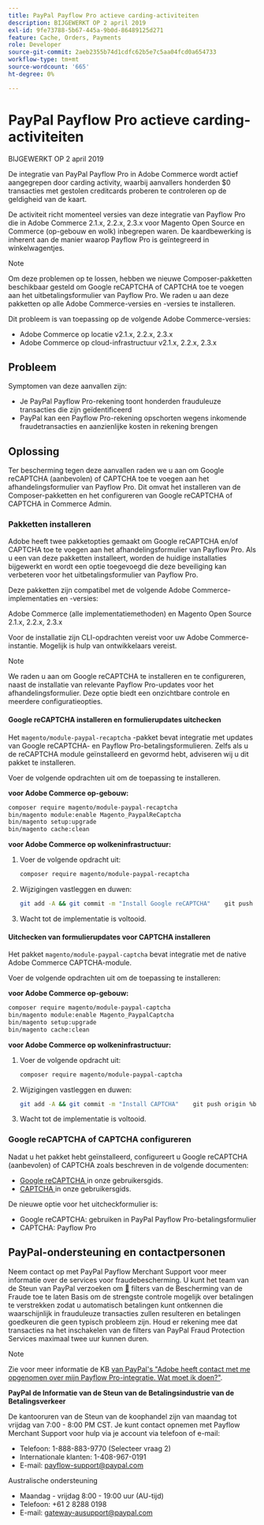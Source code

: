 ```yaml
---
title: PayPal Payflow Pro actieve carding-activiteiten
description: BIJGEWERKT OP 2 april 2019
exl-id: 9fe73788-5b67-445a-9b0d-86489125d271
feature: Cache, Orders, Payments
role: Developer
source-git-commit: 2aeb2355b74d1cdfc62b5e7c5aa04fcd0a654733
workflow-type: tm+mt
source-wordcount: '665'
ht-degree: 0%

---
```


# PayPal Payflow Pro actieve carding-activiteiten

BIJGEWERKT OP 2 april 2019

De integratie van PayPal Payflow Pro in Adobe Commerce wordt actief aangegrepen door carding activity, waarbij aanvallers honderden $0 transacties met gestolen creditcards proberen te controleren op de geldigheid van de kaart.

De activiteit richt momenteel versies van deze integratie van Payflow Pro die in Adobe Commerce 2.1.x, 2.2.x, 2.3.x voor Magento Open Source en Commerce (op-gebouw en wolk) inbegrepen waren. De kaardbewerking is inherent aan de manier waarop Payflow Pro is geïntegreerd in winkelwagentjes.

>[!NOTE]
>
>Om deze problemen op te lossen, hebben we nieuwe Composer-pakketten beschikbaar gesteld om Google reCAPTCHA of CAPTCHA toe te voegen aan het uitbetalingsformulier van Payflow Pro. We raden u aan deze pakketten op alle Adobe Commerce-versies en -versies te installeren.

Dit probleem is van toepassing op de volgende Adobe Commerce-versies:

* Adobe Commerce op locatie v2.1.x, 2.2.x, 2.3.x
* Adobe Commerce op cloud-infrastructuur v2.1.x, 2.2.x, 2.3.x

## Probleem

Symptomen van deze aanvallen zijn:

* Je PayPal Payflow Pro-rekening toont honderden frauduleuze transacties die zijn geïdentificeerd
* PayPal kan een Payflow Pro-rekening opschorten wegens inkomende fraudetransacties en aanzienlijke kosten in rekening brengen

## Oplossing

Ter bescherming tegen deze aanvallen raden we u aan om Google reCAPTCHA (aanbevolen) of CAPTCHA toe te voegen aan het afhandelingsformulier van Payflow Pro. Dit omvat het installeren van de Composer-pakketten en het configureren van Google reCAPTCHA of CAPTCHA in Commerce Admin.

### Pakketten installeren

Adobe heeft twee pakketopties gemaakt om Google reCAPTCHA en/of CAPTCHA toe te voegen aan het afhandelingsformulier van Payflow Pro. Als u een van deze pakketten installeert, worden de huidige installaties bijgewerkt en wordt een optie toegevoegd die deze beveiliging kan verbeteren voor het uitbetalingsformulier van Payflow Pro.

Deze pakketten zijn compatibel met de volgende Adobe Commerce-implementaties en -versies:

Adobe Commerce (alle implementatiemethoden) en Magento Open Source 2.1.x, 2.2.x, 2.3.x

Voor de installatie zijn CLI-opdrachten vereist voor uw Adobe Commerce-instantie. Mogelijk is hulp van ontwikkelaars vereist.

>[!NOTE]
>
>We raden u aan om Google reCAPTCHA te installeren en te configureren, naast de installatie van relevante Payflow Pro-updates voor het afhandelingsformulier. Deze optie biedt een onzichtbare controle en meerdere configuratieopties.

#### Google reCAPTCHA installeren en formulierupdates uitchecken

Het `magento/module-paypal-recaptcha` -pakket bevat integratie met updates van Google reCAPTCHA- en Payflow Pro-betalingsformulieren. Zelfs als u de reCAPTCHA module geïnstalleerd en gevormd hebt, adviseren wij u dit pakket te installeren.

Voer de volgende opdrachten uit om de toepassing te installeren.

**voor Adobe Commerce op-gebouw:**

```bash
composer require magento/module-paypal-recaptcha
bin/magento module:enable Magento_PaypalReCaptcha
bin/magento setup:upgrade
bin/magento cache:clean
```

**voor Adobe Commerce op wolkeninfrastructuur:**

1. Voer de volgende opdracht uit:

   ```bash
   composer require magento/module-paypal-recaptcha
   ```

1. Wijzigingen vastleggen en duwen:

   ```bash
   git add -A && git commit -m "Install Google reCAPTCHA"    git push origin %branch_name%
   ```

1. Wacht tot de implementatie is voltooid.

#### Uitchecken van formulierupdates voor CAPTCHA installeren

Het pakket `magento/module-paypal-captcha` bevat integratie met de native Adobe Commerce CAPTCHA-module.

Voer de volgende opdrachten uit om de toepassing te installeren:

**voor Adobe Commerce op-gebouw:**

```bash
composer require magento/module-paypal-captcha
bin/magento module:enable Magento_PaypalCaptcha
bin/magento setup:upgrade
bin/magento cache:clean
```

**voor Adobe Commerce op wolkeninfrastructuur:**

1. Voer de volgende opdracht uit:

   ```bash
   composer require magento/module-paypal-captcha
   ```

1. Wijzigingen vastleggen en duwen:

   ```bash
   git add -A && git commit -m "Install CAPTCHA"    git push origin %branch_name%
   ```

1. Wacht tot de implementatie is voltooid.

### Google reCAPTCHA of CAPTCHA configureren

Nadat u het pakket hebt geïnstalleerd, configureert u Google reCAPTCHA (aanbevolen) of CAPTCHA zoals beschreven in de volgende documenten:

* [ Google reCAPTCHA ](https://experienceleague.adobe.com/en/docs/commerce-admin/systems/security/captcha/security-google-recaptcha) in onze gebruikersgids.
* [ CAPTCHA ](https://experienceleague.adobe.com/en/docs/commerce-admin/systems/security/captcha/security-captcha) in onze gebruikersgids.

De nieuwe optie voor het uitcheckformulier is:

* Google reCAPTCHA: gebruiken in PayPal Payflow Pro-betalingsformulier
* CAPTCHA: Payflow Pro

## PayPal-ondersteuning en contactpersonen

Neem contact op met PayPal Payflow Merchant Support voor meer informatie over de services voor fraudebescherming. U kunt het team van de Steun van PayPal verzoeken om [&#128279;](https://developer.paypal.com/api/nvp-soap/payflow/fraud-protection/) filters van de Bescherming van de Fraude toe te laten Basis om de strengste controle mogelijk over betalingen te verstrekken zodat u automatisch betalingen kunt ontkennen die waarschijnlijk in frauduleuze transacties zullen resulteren en betalingen goedkeuren die geen typisch probleem zijn.  Houd er rekening mee dat transacties na het inschakelen van de filters van PayPal Fraud Protection Services maximaal twee uur kunnen duren.

>[!NOTE]
>
>Zie voor meer informatie de KB [ van PayPal&#39;s &quot;Adobe heeft contact met me opgenomen over mijn Payflow Pro-integratie. Wat moet ik doen?&quot;](https://www.paypal.com/us/smarthelp/article/ts2242).

**PayPal de Informatie van de Steun van de Betalingsindustrie van de Betalingsverkeer**

De kantooruren van de Steun van de koophandel zijn van maandag tot vrijdag van 7:00 - 8:00 PM CST. Je kunt contact opnemen met Payflow Merchant Support voor hulp via je account via telefoon of e-mail:

* Telefoon: 1-888-883-9770 (Selecteer vraag 2)
* Internationale klanten: 1-408-967-0191
* E-mail: [ payflow-support@paypal.com](mailto:payflow-support@paypal.com)

Australische ondersteuning

* Maandag - vrijdag 8:00 - 19:00 uur (AU-tijd)
* Telefoon: +61 2 8288 0198
* E-mail: [ gateway-ausupport@paypal.com](mailto:gateway-ausupport@paypal.com)
